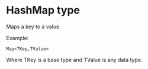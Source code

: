 # HashMap type

Maps a key to a value.

Example:

```
Map<TKey,TValue>
```

Where TKey is a base type and TValue is any data type.